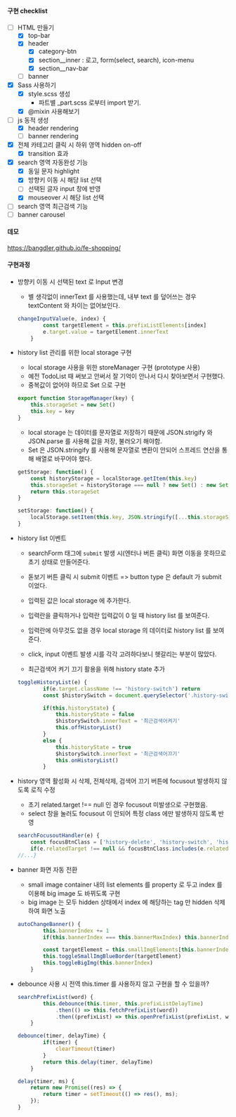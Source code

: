 
#### 구현 checklist
- [ ] HTML 만들기
    - [x] top-bar
    - [x] header
        - [x] category-btn
        - [x] section__inner : 로고, form(select, search), icon-menu
        - [x] section__nav-bar 
    - [ ] banner
- [x] Sass 사용하기
    - [x] style.scss 생성
        - 파트별 _part.scss 로부터 import 받기.
    - [x] @mixin 사용해보기
- [ ] js 동적 생성
    - [x] header rendering
    - [ ] banner rendering
- [x] 전체 카테고리 클릭 시 하위 영역 hidden on-off
    - [x] transition 효과
- [x] search 영역 자동완성 기능
    - [x] 동일 문자 highlight
    - [x] 방향키 이동 시 해당 list 선택
    - [ ] 선택된 글자 input 창에 반영
    - [x] mouseover 시 해당 list 선택
- [ ] search 영역 최근검색 기능
- [ ] banner carousel

#### 데모
https://bangdler.github.io/fe-shopping/


#### 구현과정

- 방향키 이동 시 선택된 text 로 Input 변경
    - 별 생각없이 innerText 를 사용했는데, 내부 text 를 덮어쓰는 경우 textContent 와 차이는 없어보인다.
    ```javascript
    changeInputValue(e, index) {
            const targetElement = this.prefixListElements[index]
            e.target.value = targetElement.innerText
        }
    ```

- history list 관리를 위한 local storage 구현
    - local storage 사용을 위한 storeManager 구현 (prototype 사용)
    - 예전 TodoList 때 써보고 안써서 잘 기억이 안나서 다시 찾아보면서 구현했다.
    - 중복값이 없어야 하므로 Set 으로 구현
    ```javascript
    export function StorageManager(key) {
        this.storageSet = new Set()
        this.key = key
    }
    ```    
    
    - local storage 는 데이터를 문자열로 저장하기 때문에 JSON.strigify 와 JSON.parse 를 사용해 값을 저장, 불러오기 해야함.
    - Set 은 JSON.stringify 를 사용해 문자열로 변환이 안되어 스프레드 연산을 통해 배열로 바꾸어야 했다.
    ```javascript
    getStorage: function() {
        const historyStorage = localStorage.getItem(this.key)
        this.storageSet = historyStorage === null ? new Set() : new Set(JSON.parse(historyStorage))
        return this.storageSet
    }
    
    setStorage: function() {
        localStorage.setItem(this.key, JSON.stringify([...this.storageSet]));
    }
    ```

- history list 이벤트
    - searchForm 태그에 `submit` 발생 시(엔터나 버튼 클릭) 화면 이동을 못하므로 초기 상태로 만들어준다.
    - 돋보기 버튼 클릭 시 submit 이벤트 => button type 은 default 가 submit 이었다.
    
    - 입력된 값은 local storage 에 추가한다.
    - 입력란을 클릭하거나 입력란 입력값이 0 일 때 history list 를 보여준다.
    - 입력란에 아무것도 없을 경우 local storage 의 데이터로 history list 를 보여준다. 
    - click, input 이벤트 발생 시를 각각 고려하다보니 헷갈리는 부분이 많았다.
    
    - 최근검색어 켜기 끄기 활용을 위해 history state 추가
    ```javascript
    toggleHistoryList(e) {
            if(e.target.className !== 'history-switch') return
            const $historySwitch = document.querySelector('.history-switch')
    
            if(this.historyState) {
                this.historyState = false
                $historySwitch.innerText = '최근검색어켜기'
                this.offHistoryList()
            }
            else {
                this.historyState = true
                $historySwitch.innerText = '최근검색어끄기'
                this.onHistoryList()
            }
    ```
    
- history 영역 활성화 시 삭제, 전체삭제, 검색어 끄기 버튼에 focusout 발생하지 않도록 로직 수정
    - 초기 related.target !== null 인 경우 focusout 미발생으로 구현했음.
    - select 창을 눌러도 focusout 이 안되어 특정 class 에만 발생하지 않도록 반영
    ```javascript
    searchFocusoutHandler(e) {
        const focusBtnClass = ['history-delete', 'history-switch', 'history-deleteAll']
        if(e.relatedTarget !== null && focusBtnClass.includes(e.relatedTarget.className)) return
    //...}
    ```
    
- banner 화면 자동 전환
    - small image container 내의 list elements 를 property 로 두고 index 를 이용해 big image 도 바뀌도록 구현
    - big image 는 모두 hidden 상태에서 index 에 해당하는 tag 만 hidden 삭제하여 화면 노출
    ```javascript
    autoChangeBanner() {
            this.bannerIndex += 1
            if(this.bannerIndex === this.bannerMaxIndex) this.bannerIndex = 0
    
            const targetElement = this.smallImgElements[this.bannerIndex]
            this.toggleSmallImgBlueBorder(targetElement)
            this.toggleBigImg(this.bannerIndex)
        }
    ```
 
- debounce 사용 시 전역 this.timer 를 사용하지 않고 구현을 할 수 있을까?
    ```javascript
    searchPrefixList(word) {
            this.debounce(this.timer, this.prefixListDelayTime)
                .then(() => this.fetchPrefixList(word))
                .then((prefixList) => this.openPrefixList(prefixList, word))
        }
  
    debounce(timer, delayTime) {
            if(timer) {
                clearTimeout(timer)
            }
            return this.delay(timer, delayTime)
        }
    
    delay(timer, ms) {
        return new Promise((res) => {
            return timer = setTimeout(() => res(), ms);
        });
    }
    ```